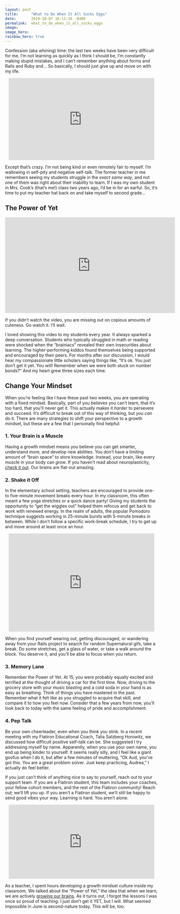 ```yaml
---
layout: post
title:      "What to Do When It All Sucks Eggs"
date:       2019-10-07 16:11:26 -0400
permalink:  what_to_do_when_it_all_sucks_eggs
image: 
image_hero: 
rainbow_hero: true
---
```



Confession (aka whining) time: the last two weeks have been very difficult for me. I’m not learning as quickly as I think I should be, I’m constantly making stupid mistakes, and I can’t remember anything about forms and Rails and Ruby and... So basically, I should just give up and move on with my life.

<center><iframe src="https://giphy.com/embed/AoK8BL6wksRjO" width="480" height="270" frameBorder="0" class="giphy-embed" allowFullScreen></iframe></center>

Except that’s crazy. I’m not being kind or even remotely fair to myself. I’m wallowing in self-pity and negative self-talk. The former teacher in me remembers seeing my students struggle in the _exact same way_, and not one of them was right about their inability to learn. If I was my own student in Mrs. Cook’s (that’s me!) class two years ago, I’d be in for an earful. So, it’s time to put my teacher hat back on and take myself to second grade…


## The Power of Yet

<center><iframe width="560" height="315" src="https://www.youtube.com/embed/OFKVoCuwl2s" frameborder="0" allow="accelerometer; autoplay; encrypted-media; gyroscope; picture-in-picture" allowfullscreen></iframe></center>

If you didn’t watch the video, you are missing out on copious amounts of cuteness. Go watch it. I’ll wait.

I loved showing this video to my students every year. It always sparked a deep conversation. Students who typically struggled in math or reading were shocked when the “brainiacs” revealed their own insecurities about learning. The higher-performing kiddos found themselves being supported and encouraged by their peers. For months after our discussion, I would hear my compassionate little scholars saying things like, “It’s ok. You just don’t get it yet. You will! Remember when we were both stuck on number bonds?” And my heart grew three sizes each time. 


## Change Your Mindset

When you’re feeling like I have these past two weeks, you are operating with a fixed mindset. Basically, part of you believes you can’t learn, that it’s too hard, that you’ll never get it. This actually makes it _harder_ to persevere and succeed. It’s difficult to break out of this way of thinking, but you _can_ do it. There are many strategies to shift your perspective to a growth mindset, but these are a few that I personally find helpful:



### 1. Your Brain is a Muscle

Having a growth mindset means you believe you can get smarter, understand more, and develop new abilities. You don’t have a limiting amount of “brain space” to store knowledge. Instead, your brain, like every muscle in your body can _grow_. If you haven’t read about neuroplasticity, [check it out](https://positivepsychology.com/neuroplasticity/). Our brains are flat-out amazing.

### 2. Shake it Off

In the elementary school setting, teachers are encouraged to provide one- to five-minute movement breaks every hour. In my classroom, this often meant a few yoga stretches or a quick dance party! Giving my students the opportunity to “get the wiggles out” helped them refocus and get back to work with renewed energy. In the realm of adults, the popular Pomodoro technique suggests working in 25-minute bursts with 5-minute breaks in between. While I don’t follow a specific work-break schedule, I try to get up and move around at least once an hour. 


<center><iframe src="https://giphy.com/embed/GoWH9YV4t3n4Q" width="480" height="323" frameBorder="0" class="giphy-embed" allowFullScreen></iframe></center>


When you find yourself wearing out, getting discouraged, or wandering away from your Rails project to search for random Supernatural gifs, take a break. Do some stretches, get a glass of water, or take a walk around the block. You deserve it, and you’ll be able to focus when you return.

### 3. Memory Lane

Remember the Power of Yet. At 15, you were probably equally excited and terrified at the thought of driving a car for the first time. Now, driving to the grocery store with your music blasting and a cold soda in your hand is as easy as breathing. Think of things you have mastered in the past. Remember what it felt like as you struggled to acquire that skill, and compare it to how you feel now. Consider that a few years from now, you’ll look back to today with the same feeling of pride and accomplishment.

### 4. Pep Talk

Be your own cheerleader, even when you think you stink. In a recent meeting with my Flatiron Educational Coach, Talia Salzberg Horowitz, we discussed how difficult positive self-talk can be. She suggested I try addressing myself by name. Apparently, when you use your own name, you end up being kinder to yourself. It seems really silly, and I feel like a giant goofus when I do it, but after a few minutes of muttering, “Ok Aud, you’ve got this. You are a great problem solver. Just keep practicing, Audrea,” I actually do feel better.


If you just can’t think of anything nice to say to yourself, reach out to your support team. If you are a Flatiron student, this team includes your coaches, your fellow cohort members, and the rest of the Flatiron community! Reach out; we’ll lift you up. If you aren’t a Flatiron student, we’ll still be happy to send good vibes your way. Learning is hard. You aren’t alone.


<center><iframe src="https://giphy.com/embed/URCzmzLXfQIBG" width="480" height="244" frameBorder="0" class="giphy-embed" allowFullScreen></iframe></center>


As a teacher, I spent hours developing a growth mindset culture inside my classroom. We talked about the “Power of Yet,” the idea that when we learn, we are actively [growing our brains](https://charterforcompassion.org/the-brain-science-behind-learning). As it turns out, I forgot the lessons I was once so proud of teaching. I just don’t get it YET, but I will. What seemed impossible in June is second-nature today. This will be, too. 


